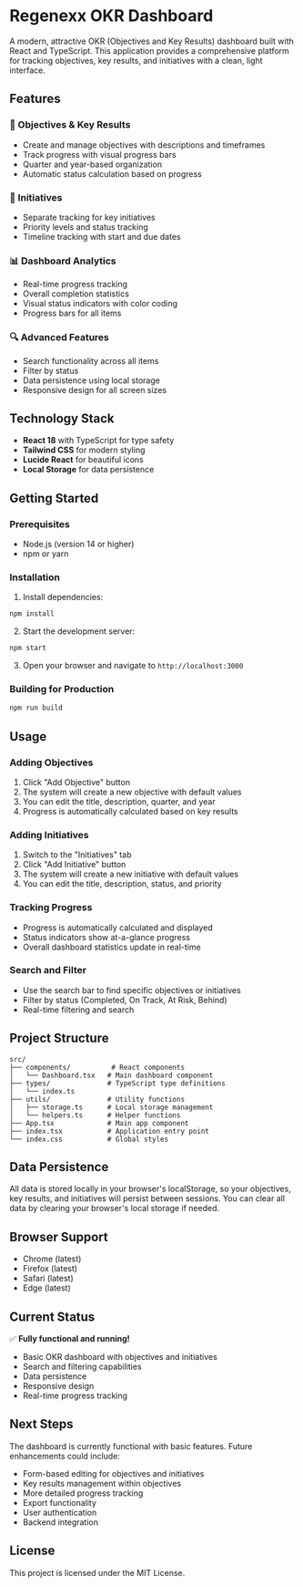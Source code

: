 # Regenexx OKR Dashboard

A modern, attractive OKR (Objectives and Key Results) dashboard built with React and TypeScript. This application provides a comprehensive platform for tracking objectives, key results, and initiatives with a clean, light interface.

## Features

### 🎯 Objectives & Key Results
- Create and manage objectives with descriptions and timeframes
- Track progress with visual progress bars
- Quarter and year-based organization
- Automatic status calculation based on progress

### 🚀 Initiatives
- Separate tracking for key initiatives
- Priority levels and status tracking
- Timeline tracking with start and due dates

### 📊 Dashboard Analytics
- Real-time progress tracking
- Overall completion statistics
- Visual status indicators with color coding
- Progress bars for all items

### 🔍 Advanced Features
- Search functionality across all items
- Filter by status
- Data persistence using local storage
- Responsive design for all screen sizes

## Technology Stack

- **React 18** with TypeScript for type safety
- **Tailwind CSS** for modern styling
- **Lucide React** for beautiful icons
- **Local Storage** for data persistence

## Getting Started

### Prerequisites

- Node.js (version 14 or higher)
- npm or yarn

### Installation

1. Install dependencies:
```bash
npm install
```

2. Start the development server:
```bash
npm start
```

3. Open your browser and navigate to `http://localhost:3000`

### Building for Production

```bash
npm run build
```

## Usage

### Adding Objectives

1. Click "Add Objective" button
2. The system will create a new objective with default values
3. You can edit the title, description, quarter, and year
4. Progress is automatically calculated based on key results

### Adding Initiatives

1. Switch to the "Initiatives" tab
2. Click "Add Initiative" button
3. The system will create a new initiative with default values
4. You can edit the title, description, status, and priority

### Tracking Progress

- Progress is automatically calculated and displayed
- Status indicators show at-a-glance progress
- Overall dashboard statistics update in real-time

### Search and Filter

- Use the search bar to find specific objectives or initiatives
- Filter by status (Completed, On Track, At Risk, Behind)
- Real-time filtering and search

## Project Structure

```
src/
├── components/          # React components
│   └── Dashboard.tsx   # Main dashboard component
├── types/              # TypeScript type definitions
│   └── index.ts
├── utils/              # Utility functions
│   ├── storage.ts      # Local storage management
│   └── helpers.ts      # Helper functions
├── App.tsx             # Main app component
├── index.tsx           # Application entry point
└── index.css           # Global styles
```

## Data Persistence

All data is stored locally in your browser's localStorage, so your objectives, key results, and initiatives will persist between sessions. You can clear all data by clearing your browser's local storage if needed.

## Browser Support

- Chrome (latest)
- Firefox (latest)
- Safari (latest)
- Edge (latest)

## Current Status

✅ **Fully functional and running!**
- Basic OKR dashboard with objectives and initiatives
- Search and filtering capabilities
- Data persistence
- Responsive design
- Real-time progress tracking

## Next Steps

The dashboard is currently functional with basic features. Future enhancements could include:
- Form-based editing for objectives and initiatives
- Key results management within objectives
- More detailed progress tracking
- Export functionality
- User authentication
- Backend integration

## License

This project is licensed under the MIT License.
